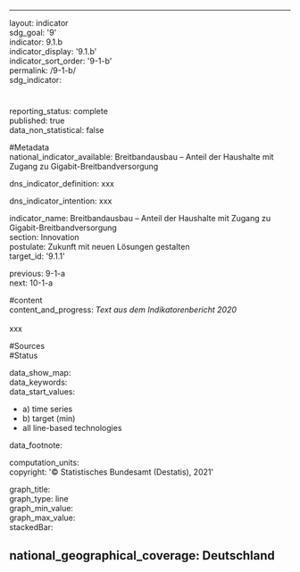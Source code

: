 ---

layout: indicator    
sdg_goal: '9'    
indicator: 9.1.b    
indicator_display: '9.1.b'    
indicator_sort_order: '9-1-b'    
permalink: /9-1-b/    
sdg_indicator:     

#    
reporting_status: complete    
published: true    
data_non_statistical: false    


#Metadata    
national_indicator_available: Breitbandausbau – Anteil der Haushalte mit Zugang zu Gigabit-Breitbandversorgung    
    
dns_indicator_definition: xxx    
    
dns_indicator_intention: xxx    
    
indicator_name: Breitbandausbau – Anteil der Haushalte mit Zugang zu Gigabit-Breitbandversorgung    
section: Innovation    
postulate: Zukunft mit neuen Lösungen gestalten    
target_id: '9.1.1'    
    
previous: 9-1-a    
next: 10-1-a    
    
#content    
content_and_progress: <i> Text aus dem Indikatorenbericht 2020</i><br><br>xxx    
    
#Sources        
#Status        

data_show_map:     
data_keywords:    
data_start_values:     
- a) time series
- b) target (min)
- all line-based technologies
    
data_footnote:     
    
computation_units:     
copyright: '&copy; Statistisches Bundesamt (Destatis), 2021'
    
graph_title:     
graph_type: line    
graph_min_value:     
graph_max_value:     
stackedBar:    

national_geographical_coverage: Deutschland    
---    